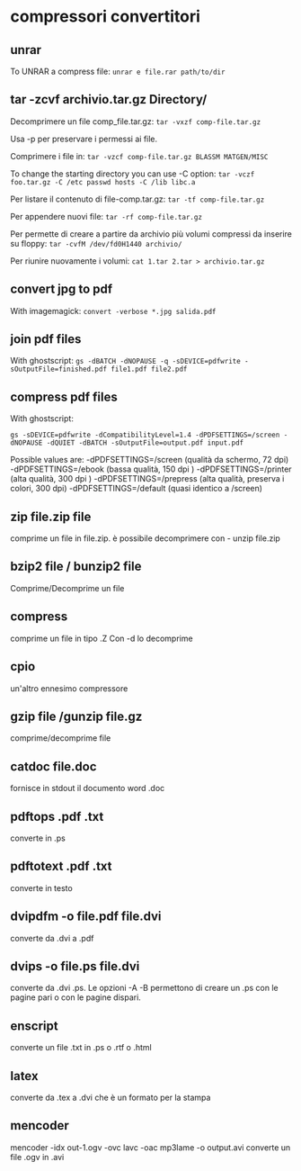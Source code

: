 
#  compressori convertitori


## unrar

To UNRAR a compress file:
`unrar e file.rar path/to/dir`



## tar -zcvf  archivio.tar.gz Directory/

Decomprimere un file comp_file.tar.gz:
`tar -vxzf comp-file.tar.gz`

Usa -p per preservare i permessi ai file.

Comprimere i file in:
`tar -vzcf comp-file.tar.gz BLASSM MATGEN/MISC`


To change the starting directory you can use -C option:
`tar -vczf foo.tar.gz -C /etc passwd hosts -C /lib libc.a`


Per listare il contenuto di file-comp.tar.gz:
`tar -tf comp-file.tar.gz`


Per appendere nuovi file:
`tar -rf comp-file.tar.gz`


Per permette di creare a partire da archivio più volumi compressi da inserire su floppy:
`tar -cvfM /dev/fd0H1440 archivio/`

Per riunire nuovamente i volumi:
`cat 1.tar 2.tar > archivio.tar.gz`




## convert jpg to pdf

With imagemagick:
`convert -verbose *.jpg salida.pdf`



## join pdf files

With ghostscript:
`gs -dBATCH -dNOPAUSE -q -sDEVICE=pdfwrite -sOutputFile=finished.pdf file1.pdf file2.pdf`




## compress pdf files

With ghostscript:

`gs -sDEVICE=pdfwrite -dCompatibilityLevel=1.4 -dPDFSETTINGS=/screen -dNOPAUSE -dQUIET -dBATCH -sOutputFile=output.pdf input.pdf`

Possible values are:
-dPDFSETTINGS=/screen   (qualità da schermo, 72 dpi)
-dPDFSETTINGS=/ebook    (bassa qualità, 150 dpi )
-dPDFSETTINGS=/printer  (alta qualità, 300 dpi )
-dPDFSETTINGS=/prepress (alta qualità, preserva i colori, 300 dpi)
-dPDFSETTINGS=/default  (quasi identico a /screen)




## zip file.zip file

comprime un file in file.zip. è possibile decomprimere con -  unzip file.zip




## bzip2 file / bunzip2 file

Comprime/Decomprime un file





## compress 

comprime un file in tipo .Z Con -d lo decomprime




## cpio

un'altro ennesimo compressore





## gzip file /gunzip file.gz

comprime/decomprime file




## catdoc file.doc

fornisce in stdout il documento word .doc




## pdftops .pdf .txt

converte in .ps




## pdftotext .pdf .txt

converte in testo




## dvipdfm -o file.pdf file.dvi

converte da .dvi a .pdf




## dvips -o file.ps file.dvi

converte da .dvi .ps. Le opzioni -A -B permettono di creare un .ps con le pagine pari o con le pagine dispari.




## enscript

converte un file .txt in .ps o .rtf o .html




## latex

converte da .tex a .dvi che è un formato per la stampa




## mencoder

mencoder -idx out-1.ogv -ovc lavc -oac mp3lame -o output.avi converte un file .ogv in .avi





